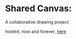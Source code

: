 # Shared Canvas:

A collaborative drawing project

hosted, now and forever, [here](https://sharedcanv.us)
